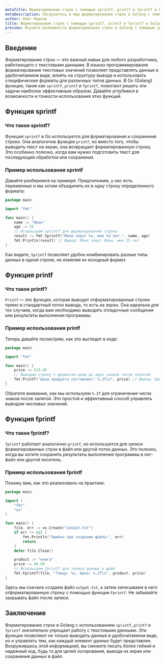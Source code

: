 ```yaml
---
metaTitle: Форматирование строк с помощью sprintf, printf и fprintf в Golang
metaDescription: Погрузитесь в мир форматирования строк в Golang с помощью функций sprintf, printf и fprintf. Узнайте, как удобно и эффективно выводить данные различных типов с помощью этих мощных инструментов.
author: Олег Марков
title: Форматирование строк с помощью sprintf, printf и fprintf в Golang
preview: Изучите возможности форматирования строк в Golang с помощью sprintf, printf и fprintf. Поймите, как эффективно использовать эти функции для вывода данных различных типов.
---
```


## Введение

Форматирование строк — это важный навык для любого разработчика, работающего с текстовыми данными. В языках программирования форматирование текстовых значений позволяет представлять данные в удобочитаемом виде, влиять на структуру вывода и использовать специфические форматы для различных типов данных. В Go (Golang) функции, такие как `sprintf`, `printf` и `fprintf`, помогают решить эти задачи наиболее эффективным образом. Давайте углубимся в возможности и тонкости использования этих функций.

## Функция sprintf

### Что такое sprintf?

Функция `sprintf` в Go используется для форматирования и сохранения строки. Она аналогична функции `printf`, но вместо того, чтобы выводить текст на экран, она возвращает форматированную строку. Это особенно полезно, когда вам нужно подготовить текст для последующей обработки или сохранения.

### Пример использования sprintf

Давайте разберемся на примере. Предположим, у нас есть переменные и мы хотим объединить их в одну строку определенного формата:

```go
package main

import "fmt"

func main() {
    name := "Иван"
    age := 25
    // Используем sprintf для форматирования строки
    result := fmt.Sprintf("Меня зовут %s, мне %d лет.", name, age)
    fmt.Println(result) // Вывод: Меня зовут Иван, мне 25 лет.
}
```

Как видите, `Sprintf` позволяет удобно комбинировать разные типы данных в одной строке, не изменяя их исходный формат.

## Функция printf

### Что такое printf?

`Printf` — это функция, которая выводит отформатированные строки прямо в стандартный поток вывода, то есть на экран. Она идеальна для тех случаев, когда вам необходимо выводить отладочные сообщения или результаты выполнения программы.

### Пример использования printf

Теперь давайте посмотрим, как это выглядит в коде:

```go
package main

import "fmt"

func main() {
    price := 123.45
    // Выводим строку с форматом цены до двух знаков после запятой
    fmt.Printf("Цена продукта составляет: %.2f\n", price) // Вывод: Цена продукта составляет: 123.45
}
```

Обратите внимание, как мы используем `%.2f` для ограничения числа знаков после запятой. Это простой и эффективный способ управлять выводом числовых значений.

## Функция fprintf

### Что такое fprintf?

`fprintf` работает аналогично `printf`, но используется для записи форматированных строк в файл или другой поток данных. Это полезно, когда вы хотите сохранить результаты выполнения программы в лог-файл или другой носитель.

### Пример использования fprintf

Покажу вам, как это реализовано на практике:

```go
package main

import (
    "fmt"
    "os"
)

func main() {
    file, err := os.Create("output.txt")
    if err != nil {
        fmt.Println("Ошибка при создании файла:", err)
        return
    }
    defer file.Close()

    product := "книга"
    price := 49.99
    // Используем fprintf для записи данных в файл
    fmt.Fprintf(file, "Товар: %s, Цена: %.2f\n", product, price)
}
```

Здесь мы сначала создаем файл `output.txt`, а затем записываем в него отформатированную строку с помощью функции `Fprintf`. Не забывайте закрывать файл после записи.

## Заключение

Форматирование строк в Golang с использованием `sprintf`, `printf` и `fprintf` значительно упрощает работу с текстовыми данными. Эти функции позволяют не только выводить данные в удобочитаемом виде, но и управлять тем, как каждый элемент данных будет представлен. Вооружившись этой информацией, вы сможете писать более гибкий и надежный код, будь то для целей логирования, вывода на экран или сохранения данных в файл.
